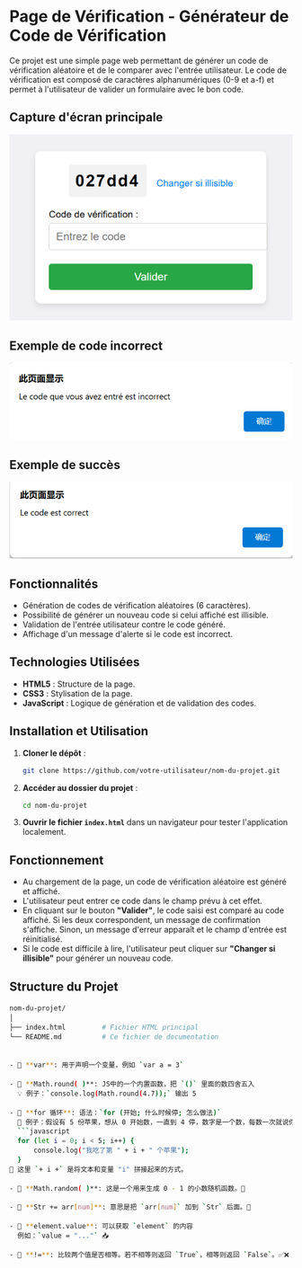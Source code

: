 # Page de Vérification - Générateur de Code de Vérification

Ce projet est une simple page web permettant de générer un code de vérification aléatoire et de le comparer avec l'entrée utilisateur. Le code de vérification est composé de caractères alphanumériques (0-9 et a-f) et permet à l'utilisateur de valider un formulaire avec le bon code.


## Capture d'écran principale

![Capture principale](./images%20de%20la%20fin/principal.png)

## Exemple de code incorrect

![Code incorrect](./images%20de%20la%20fin/incorrect.png)

## Exemple de succès

![Succès](./images%20de%20la%20fin/succes.png)



## Fonctionnalités

- Génération de codes de vérification aléatoires (6 caractères).
- Possibilité de générer un nouveau code si celui affiché est illisible.
- Validation de l'entrée utilisateur contre le code généré.
- Affichage d'un message d'alerte si le code est incorrect.

## Technologies Utilisées

- **HTML5** : Structure de la page.
- **CSS3** : Stylisation de la page.
- **JavaScript** : Logique de génération et de validation des codes.

## Installation et Utilisation

1. **Cloner le dépôt** :
    ```bash
    git clone https://github.com/votre-utilisateur/nom-du-projet.git
    ```

2. **Accéder au dossier du projet** :
    ```bash
    cd nom-du-projet
    ```

3. **Ouvrir le fichier `index.html`** dans un navigateur pour tester l'application localement.

## Fonctionnement

- Au chargement de la page, un code de vérification aléatoire est généré et affiché.
- L'utilisateur peut entrer ce code dans le champ prévu à cet effet.
- En cliquant sur le bouton **"Valider"**, le code saisi est comparé au code affiché. Si les deux correspondent, un message de confirmation s'affiche. Sinon, un message d'erreur apparaît et le champ d'entrée est réinitialisé.
- Si le code est difficile à lire, l'utilisateur peut cliquer sur **"Changer si illisible"** pour générer un nouveau code.

## Structure du Projet

```bash
nom-du-projet/
│
├── index.html         # Fichier HTML principal
└── README.md          # Ce fichier de documentation


- 🌟 **var**: 用于声明一个变量，例如 `var a = 3`

- 🌟 **Math.round( )**: JS中的一个内置函数，把 `()` 里面的数四舍五入  
  💡 例子：`console.log(Math.round(4.7));` 输出 5

- 🌟 **for 循环**: 语法：`for (开始; 什么时候停; 怎么做法)`  
  🍏 例子：假设有 5 份苹果，想从 0 开始数，一直到 4 停，数字是一个数，每数一次就说你吃了第几个苹果。  
  ```javascript
  for (let i = 0; i < 5; i++) {
      console.log("我吃了第 " + i + " 个苹果");
  }
📌 这里 `+ i +` 是将文本和变量 "i" 拼接起来的方式。

- 🌟 **Math.random( )**: 这是一个用来生成 0 - 1 的小数随机函数。🎲

- 🌟 **Str += arr[num]**: 意思是把 `arr[num]` 加到 `Str` 后面。🧩

- 🌟 **element.value**: 可以获取 `element` 的内容  
  例如：`value = "..."` 📥

- 🌟 **!=**: 比较两个值是否相等。若不相等则返回 `True`，相等则返回 `False`。✅❌



